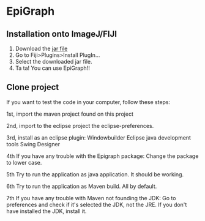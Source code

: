 # EpiGraph

## Installation onto ImageJ/FIJI

1. Download the [jar file](http://bit.ly/2RoVdXt)
2. Go to Fiji>Plugins>Install PlugIn...
3. Select the downloaded jar file.
4. Ta ta! You can use EpiGraph!!

## Clone project

If you want to test the code in your computer, follow these steps:

1st, import the maven project found on this project

2nd, import to the eclipse project the eclipse-preferences.

3rd, install as an eclipse plugin: 
Windowbuilder
Eclipse java development tools
Swing Designer

4th If you have any trouble with the Epigraph package:
Change the package to lower case.

5th Try to run the application as java application. It should be working.

6th Try to run the application as Maven build. All by default.

7th If you have any trouble with Maven not founding the JDK:
Go to preferences and check if it's selected the JDK, not the JRE.
If you don't have installed the JDK, install it.
